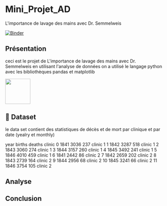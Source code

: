 # Mini_Projet_AD
L'importance de lavage des mains avec Dr. Semmelweis

[![Binder](https://mybinder.org/badge_logo.svg)](https://mybinder.org/v2/gh/hadhemi-eng/Mini_Projet_AD/main?labpath=https%3A%2F%2Fgithub.com%2Fhadhemi-eng%2FMini_Projet_AD%2Fblob%2Fmain%2Fnotebook.ipynb)

## Présentation

ceci est le projet de L'importance de lavage des mains avec Dr. Semmelweis en utilisant l'analyse de données
on a utilisé le langage python avec les bibliothèques  pandas et matplotlib

<img src='img/project_image.png' width=80px>

## :file_folder: Dataset 

le data set contient des statistiques de décès et de mort par clinique et par date (yealry  et monthly)


   year  births  deaths    clinic
0   1841    3036     237  clinic 1
1   1842    3287     518  clinic 1
2   1843    3060     274  clinic 1
3   1844    3157     260  clinic 1
4   1845    3492     241  clinic 1
5   1846    4010     459  clinic 1
6   1841    2442      86  clinic 2
7   1842    2659     202  clinic 2
8   1843    2739     164  clinic 2
9   1844    2956      68  clinic 2
10  1845    3241      66  clinic 2
11  1846    3754     105  clinic 2

## Analyse


## Conclusion 
